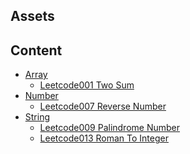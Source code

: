 
## Assets


## Content

- [Array]()
    - [Leetcode001 Two Sum](content/Array/leetcode001-two-sum.md)
- [Number]()
    - [Leetcode007 Reverse Number](content/Number/leetcode007-reverse-number.md)
- [String]()
    - [Leetcode009 Palindrome Number](content/String/leetcode009-palindrome-number.md)
    - [Leetcode013 Roman To Integer](content/String/leetcode013-roman-to-integer.md)